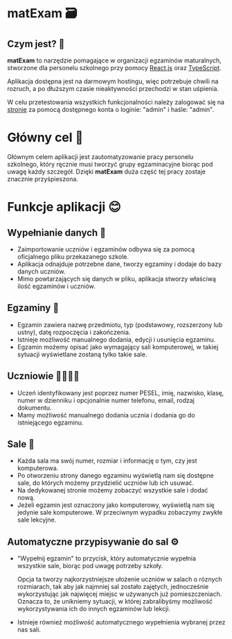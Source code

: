 # matExam 🗃

## Czym jest? 🧐

**matExam** to narzędzie pomagające w organizacji egzaminów maturalnych, stworzone dla personelu szkolnego przy pomocy [React.js](https://react.dev) oraz [TypeScript](https://www.typescriptlang.org).

Aplikacja dostępna jest na darmowym hostingu, więc potrzebuje chwili na rozruch, a po dłuższym czasie nieaktywności przechodzi w stan uśpienia.

W celu przetestowania wszystkich funkcjonalności należy zalogować się na [stronie](https://matexam.vercel.app) za pomocą dostępnego konta o loginie: "admin" i haśle: "admin".

# Główny cel 🎯
Głównym celem aplikacji jest zautomatyzowanie pracy personelu szkolnego, który ręcznie musi tworzyć grupy egzaminacyjne biorąc pod uwagę każdy szczegół. Dzięki **matExam** duża część tej pracy zostaje znacznie przyśpieszona.

# Funkcje aplikacji 😊

## Wypełnianie danych 📄
- Zaimportowanie uczniów i egzaminów odbywa się za pomocą oficjalnego pliku przekazanego szkole.
- Aplikacja odnajduje potrzebne dane, tworzy egzaminy i dodaje do bazy danych uczniów.
- Mimo powtarzających się danych w pliku, aplikacja stworzy właściwą ilość egzaminów i uczniów.

## Egzaminy 📗
- Egzamin zawiera nazwę przedmiotu, typ (podstawowy, rozszerzony lub ustny), datę rozpoczęcia i zakończenia.
- Istnieje możliwość manualnego dodania, edycji i usunięcia egzaminu.
- Egzamin możemy opisać jako wymagający sali komputerowej, w takiej sytuacji wyświetlane zostaną tylko takie sale.

## Uczniowie 👩‍🎓👨‍🎓
- Uczeń identyfikowany jest poprzez numer PESEL, imię, nazwisko, klasę, numer w dzienniku i opcjonalnie numer telefonu, email, rodzaj dokumentu.
- Mamy możliwość manualnego dodania ucznia i dodania go do istniejącego egzaminu.

## Sale 🏫
- Każda sala ma swój numer, rozmiar i informację o tym, czy jest komputerowa.
- Po otworzeniu strony danego egzaminu wyświetlą nam się dostępne sale, do których możemy przydzielić uczniów lub ich usuwać.
- Na dedykowanej stronie możemy zobaczyć wszystkie sale i dodać nową.
- Jeżeli egzamin jest oznaczony jako komputerowy, wyświetlą nam się jedynie sale komputerowe. W przeciwnym wypadku zobaczymy zwykłe sale lekcyjne.

## Automatyczne przypisywanie do sal ⚙️
- "Wypełnij egzamin" to przycisk, który automatycznie wypełnia wszystkie sale, biorąc pod uwagę potrzeby szkoły.
  
   Opcja ta tworzy najkorzystniejsze ułożenie uczniów w salach o róznych rozmiarach, tak aby jak najmniej sal zostało zajętych, jednocześnie wykorzystując jak najwięcej miejsc w używanych już pomieszczeniach. Oznacza to, że unikniemy sytuacji, w której zabralibyśmy możliwość wykorzystywania ich do innych egzaminów lub lekcji.

- Istnieje również możliwość automatycznego wypełnienia wybranej przez nas sali.
